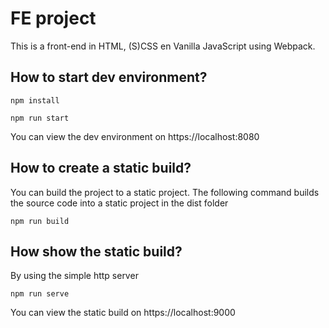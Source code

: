 # FE project
This is a front-end in HTML, (S)CSS en Vanilla JavaScript using Webpack.

## How to start dev environment?
``` 
npm install 

npm run start
```

You can view the dev environment on https://localhost:8080

## How to create a static build?
You can build the project to a static project. 
The following command builds the source code into a static project in the dist folder
```
npm run build

```

## How show the static build?
By using the simple http server
```
npm run serve
```
You can view the static build on https://localhost:9000